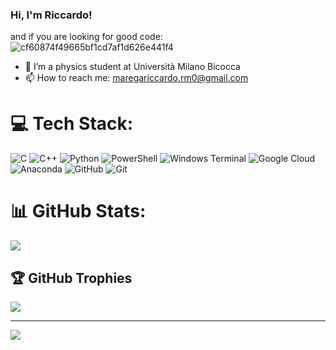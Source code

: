 ### Hi, I'm Riccardo!
and if you are looking for good code:<br/>
![cf60874f49665bf1cd7af1d626e441f4](https://github.com/user-attachments/assets/472595d4-0c93-42b6-8da1-44142c527fe6)<br/>

- 🔭 I’m a physics student at Università Milano Bicocca
- 📫 How to reach me: maregariccardo.rm0@gmail.com


# 💻 Tech Stack:
![C](https://img.shields.io/badge/c-%2300599C.svg?style=for-the-badge&logo=c&logoColor=white) ![C++](https://img.shields.io/badge/c++-%2300599C.svg?style=for-the-badge&logo=c%2B%2B&logoColor=white) ![Python](https://img.shields.io/badge/python-3670A0?style=for-the-badge&logo=python&logoColor=ffdd54) ![PowerShell](https://img.shields.io/badge/PowerShell-%235391FE.svg?style=for-the-badge&logo=powershell&logoColor=white) ![Windows Terminal](https://img.shields.io/badge/Windows%20Terminal-%234D4D4D.svg?style=for-the-badge&logo=windows-terminal&logoColor=white) ![Google Cloud](https://img.shields.io/badge/GoogleCloud-%234285F4.svg?style=for-the-badge&logo=google-cloud&logoColor=white) ![Anaconda](https://img.shields.io/badge/Anaconda-%2344A833.svg?style=for-the-badge&logo=anaconda&logoColor=white) ![GitHub](https://img.shields.io/badge/github-%23121011.svg?style=for-the-badge&logo=github&logoColor=white) ![Git](https://img.shields.io/badge/git-%23F05033.svg?style=for-the-badge&logo=git&logoColor=white)
# 📊 GitHub Stats:
![](https://github-readme-stats.vercel.app/api?username=RiCkymare00&theme=dark&hide_border=false&include_all_commits=false&count_private=false)<br/>


## 🏆 GitHub Trophies
![](https://github-profile-trophy.vercel.app/?username=RiCkymare00&theme=radical&no-frame=false&no-bg=true&margin-w=4)

---
[![](https://visitcount.itsvg.in/api?id=RiCkymare00&icon=0&color=0)](https://visitcount.itsvg.in)

<!-- Proudly created with GPRM ( https://gprm.itsvg.in ) -->
